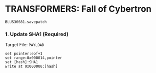 # TRANSFORMERS: Fall of Cybertron 

`BLUS30681.savepatch`

### 1. Update SHA1 (Required)

Target File: `PAYLOAD`

```
set pointer:eof+1
set range:0x000014,pointer
set [hash]:SHA1
write at 0x000000:[hash]
```

